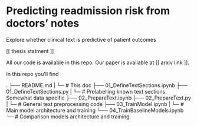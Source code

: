 # Predicting readmission risk from doctors’ notes
Explore whether clinical text is predictive of patient outcomes


[[ thesis statment ]]

All our code is available in this repo. Our paper is available at [[ arxiv link ]].


In this repo you'll find

.
├── README.md
|       └─ # This doc
├── 01_DefineTextSections.ipynb
├── 01_DefineTextSections.py
|       └─ # Prelabelling known text sections. Somewhat data specific
├── 02_PrepareText.ipynb
├── 02_PrepareText.py
|       └─ # General text preprocessing code
├── 03_TrainModel.ipynb
|       └─ # Main model architecture and training
└── 04_TrainBaselineModels.ipynb
        └─ # Comparison models architecture and training


